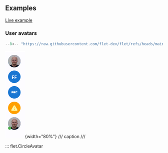 ## Examples

[Live example](https://flet-controls-gallery.fly.dev/displays/circleavatar)

### User avatars

```python
--8<-- "https://raw.githubusercontent.com/flet-dev/flet/refs/heads/main/sdk/python/examples/controls/circle-avatar/user-avatars.py"
```

![user-avatars](https://raw.githubusercontent.com/flet-dev/flet/main/sdk/python/examples/controls/circle-avatar/media/user-avatars.png){width="80%"}
/// caption
///

::: flet.CircleAvatar
